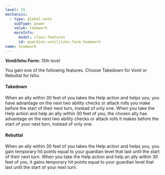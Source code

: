 ```yaml
---
level: 15
mechanics:
  - type: global-note
    subType: power
    value: teamwork
    moreInfo:
      model: class-features
      id: guardian.vonil/ishu-form.teamwork
name: teamwork
---
```

_**Vonil/Ishu Form:** 15th level_
You gain one of the following features. Choose Takedown for Vonil or Rebuttal for Ishu.
#### Takedown
When an ally within 30 feet of you takes the Help action and helps you, you have advantage on the next two ability checks or attack rolls you make before the start of their next turn, instead of only one. When you take the Help action and help an ally within 30 feet of you, the chosen ally has advantage on the next two ability checks or attack rolls it makes before the start of your next turn, instead of only one.
#### Rebuttal
When an ally within 30 feet of you takes the Help action and helps you, you gain temporary hit points equal to your guardian level that last until the start of their next turn. When you take the Help action and help an ally within 30 feet of you, it gains temporary hit points equal to your guardian level that last until the start of your next turn.